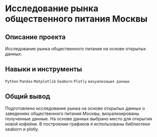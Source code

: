 # Исследование рынка общественного питания Москвы

## Описание проекта
Исследование рынка общественного питания на основе открытых данных.
## Навыки и инструменты
`Python` `Pandas` `Matplotlib` `Seaborn` `Plotly` `визуализация данных`
## Общий вывод
Подготовлено исследование рынка на основе открытых данных о заведениях общественного питания Москвы, визуализированы полученные данные. На основе данных выбрано место для открытия новой кофейни. В построении графиков я использованы библиотеки seaborn и plotly. 
